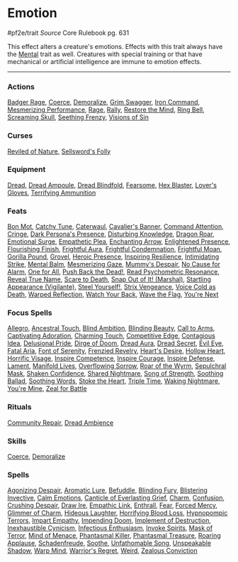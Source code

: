 # Emotion
#pf2e/trait 
*Source* Core Rulebook pg. 631

This effect alters a creature's emotions. Effects with this trait always have the [Mental](Mental.md) trait as well. Creatures with special training or that have mechanical or artificial intelligence are immune to emotion effects.

---

### Actions
[Badger Rage](Badger%20Rage), [Coerce](../Rules/Actions/Coerce.md), [Demoralize](../Rules/Actions/Demoralize.md), [Grim Swagger](Grim%20Swagger), [Iron Command](Iron%20Command), [Mesmerizing Performance](Mesmerizing%20Performance), [Rage](Rage), [Rally](Rally), [Restore the Mind](Restore%20the%20Mind), [Ring Bell](Ring%20Bell), [Screaming Skull](Screaming%20Skull), [Seething Frenzy](Seething%20Frenzy), [Visions of Sin](Visions%20of%20Sin)

### Curses
[Reviled of Nature](Reviled%20of%20Nature), [Sellsword's Folly](Sellsword's%20Folly)

### Equipment
[Dread](Dread), [Dread Ampoule](Dread%20Ampoule), [Dread Blindfold](Dread%20Blindfold), [Fearsome](Fearsome), [Hex Blaster](Hex%20Blaster), [Lover's Gloves](Lover's%20Gloves), [Terrifying Ammunition](Terrifying%20Ammunition)

### Feats
[Bon Mot](Bon%20Mot), [Catchy Tune](Catchy%20Tune), [Caterwaul](Caterwaul), [Cavalier's Banner](Cavalier's%20Banner), [Command Attention](Command%20Attention), [Cringe](Cringe), [Dark Persona's Presence](Dark%20Persona's%20Presence), [Disturbing Knowledge](Disturbing%20Knowledge), [Dragon Roar](Dragon%20Roar), [Emotional Surge](Emotional%20Surge), [Empathetic Plea](Empathetic%20Plea), [Enchanting Arrow](Enchanting%20Arrow), [Enlightened Presence](Enlightened%20Presence), [Flourishing Finish](Flourishing%20Finish), [Frightful Aura](Frightful%20Aura), [Frightful Condemnation](Frightful%20Condemnation), [Frightful Moan](Frightful%20Moan), [Gorilla Pound](Gorilla%20Pound), [Grovel](Grovel), [Heroic Presence](Heroic%20Presence), [Inspiring Resilience](Inspiring%20Resilience), [Intimidating Strike](Intimidating%20Strike), [Mental Balm](Mental%20Balm), [Mesmerizing Gaze](Mesmerizing%20Gaze), [Mummy's Despair](Mummy's%20Despair), [No Cause for Alarm](No%20Cause%20for%20Alarm), [One for All](One%20for%20All), [Push Back the Dead!](Push%20Back%20the%20Dead!), [Read Psychometric Resonance](Read%20Psychometric%20Resonance), [Reveal True Name](Reveal%20True%20Name), [Scare to Death](Scare%20to%20Death), [Snap Out of It! (Marshal)](Snap%20Out%20of%20It!%20(Marshal)), [Startling Appearance (Vigilante)](Startling%20Appearance%20(Vigilante)), [Steel Yourself!](Steel%20Yourself!), [Strix Vengeance](Strix%20Vengeance), [Voice Cold as Death](Voice%20Cold%20as%20Death), [Warped Reflection](Warped%20Reflection), [Watch Your Back](Watch%20Your%20Back), [Wave the Flag](Wave%20the%20Flag), [You're Next](You're%20Next)

### Focus Spells
[Allegro](Allegro.md), [Ancestral Touch](Ancestral%20Touch.md), [Blind Ambition](Blind%20Ambition.md), [Blinding Beauty](Blinding%20Beauty.md), [Call to Arms](Call%20to%20Arms.md), [Captivating Adoration](Captivating%20Adoration.md), [Charming Touch](Charming%20Touch.md), [Competitive Edge](Competitive%20Edge.md), [Contagious Idea](Contagious%20Idea.md), [Delusional Pride](Delusional%20Pride.md), [Dirge of Doom](Dirge%20of%20Doom.md), [Dread Aura](Dread%20Aura.md), [Dread Secret](Dread%20Secret.md), [Evil Eye](Evil%20Eye.md), [Fatal Aria](Fatal%20Aria.md), [Font of Serenity](Font%20of%20Serenity.md), [Frenzied Revelry](Frenzied%20Revelry.md), [Heart's Desire](Heart's%20Desire.md), [Hollow Heart](Hollow%20Heart.md), [Horrific Visage](Horrific%20Visage.md), [Inspire Competence](Inspire%20Competence.md), [Inspire Courage](Inspire%20Courage.md), [Inspire Defense](Inspire%20Defense.md), [Lament](Lament.md), [Manifold Lives](Manifold%20Lives.md), [Overflowing Sorrow](Overflowing%20Sorrow.md), [Roar of the Wyrm](Roar%20of%20the%20Wyrm.md), [Sepulchral Mask](Sepulchral%20Mask.md), [Shaken Confidence](Shaken%20Confidence.md), [Shared Nightmare](Shared%20Nightmare.md), [Song of Strength](Song%20of%20Strength.md), [Soothing Ballad](Soothing%20Ballad.md), [Soothing Words](Soothing%20Words.md), [Stoke the Heart](Stoke%20the%20Heart.md), [Triple Time](Triple%20Time.md), [Waking Nightmare](Waking%20Nightmare.md), [You're Mine](You're%20Mine.md), [Zeal for Battle](Zeal%20for%20Battle.md)

### Rituals
[Community Repair](Community%20Repair.md), [Dread Ambience](Dread%20Ambience.md)

### Skills
[Coerce](../Rules/Actions/Coerce.md), [Demoralize](../Rules/Actions/Demoralize.md)

### Spells
[Agonizing Despair](Agonizing%20Despair.md), [Aromatic Lure](Aromatic%20Lure.md), [Befuddle](Befuddle.md), [Blinding Fury](Blinding%20Fury.md), [Blistering Invective](Blistering%20Invective.md), [Calm Emotions](Calm%20Emotions.md), [Canticle of Everlasting Grief](Canticle%20of%20Everlasting%20Grief.md), [Charm](Charm.md), [Confusion](Confusion.md), [Crushing Despair](Crushing%20Despair.md), [Draw Ire](Draw%20Ire.md), [Empathic Link](Empathic%20Link.md), [Enthrall](Enthrall.md), [Fear](Fear.md), [Forced Mercy](Forced%20Mercy.md), [Glimmer of Charm](Glimmer%20of%20Charm.md), [Hideous Laughter](Hideous%20Laughter.md), [Horrifying Blood Loss](Horrifying%20Blood%20Loss.md), [Hypnopompic Terrors](Hypnopompic%20Terrors.md), [Impart Empathy](Impart%20Empathy.md), [Impending Doom](Impending%20Doom.md), [Implement of Destruction](Implement%20of%20Destruction.md), [Inexhaustible Cynicism](Inexhaustible%20Cynicism.md), [Infectious Enthusiasm](Infectious%20Enthusiasm.md), [Invoke Spirits](Invoke%20Spirits.md), [Mask of Terror](Mask%20of%20Terror.md), [Mind of Menace](Mind%20of%20Menace.md), [Phantasmal Killer](Phantasmal%20Killer.md), [Phantasmal Treasure](Phantasmal%20Treasure.md), [Roaring Applause](Roaring%20Applause.md), [Schadenfreude](Schadenfreude.md), [Soothe](Soothe.md), [Unfathomable Song](Unfathomable%20Song.md), [Unspeakable Shadow](Unspeakable%20Shadow.md), [Warp Mind](Warp%20Mind.md), [Warrior's Regret](Warrior's%20Regret.md), [Weird](Weird.md), [Zealous Conviction](Zealous%20Conviction.md)